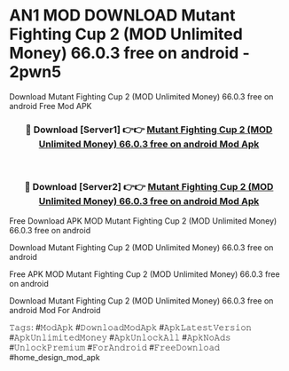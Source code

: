 # AN1 MOD DOWNLOAD Mutant Fighting Cup 2 (MOD Unlimited Money) 66.0.3 free on android - 2pwn5
Download Mutant Fighting Cup 2 (MOD Unlimited Money) 66.0.3 free on android Free Mod APK

<div align="center">
<h3>🔴 Download [Server1] 👉👉 <a href="https://apk-comot.site?title=Mutant_Fighting_Cup_2_(MOD_Unlimited_Money)_66.0.3_free_on_android">Mutant Fighting Cup 2 (MOD Unlimited Money) 66.0.3 free on android Mod Apk</a></h3><br>

<h3>🔴 Download [Server2] 👉👉 <a href="https://apk-comot.site?title=Mutant_Fighting_Cup_2_(MOD_Unlimited_Money)_66.0.3_free_on_android">Mutant Fighting Cup 2 (MOD Unlimited Money) 66.0.3 free on android Mod Apk</a></h3>
</div>


Free Download APK MOD Mutant Fighting Cup 2 (MOD Unlimited Money) 66.0.3 free on android

Download Mutant Fighting Cup 2 (MOD Unlimited Money) 66.0.3 free on android 

Free APK MOD Mutant Fighting Cup 2 (MOD Unlimited Money) 66.0.3 free on android 

Download Mutant Fighting Cup 2 (MOD Unlimited Money) 66.0.3 free on android Mod For Android

𝚃𝚊𝚐𝚜: #𝙼𝚘𝚍𝙰𝚙𝚔 #𝙳𝚘𝚠𝚗𝚕𝚘𝚊𝚍𝙼𝚘𝚍𝙰𝚙𝚔 #𝙰𝚙𝚔𝙻𝚊𝚝𝚎𝚜𝚝𝚅𝚎𝚛𝚜𝚒𝚘𝚗 #𝙰𝚙𝚔𝚄𝚗𝚕𝚒𝚖𝚒𝚝𝚎𝚍𝙼𝚘𝚗𝚎𝚢 #𝙰𝚙𝚔𝚄𝚗𝚕𝚘𝚌𝚔𝙰𝚕𝚕 #𝙰𝚙𝚔𝙽𝚘𝙰𝚍𝚜 #𝚄𝚗𝚕𝚘𝚌𝚔𝙿𝚛𝚎𝚖𝚒𝚞𝚖 #𝙵𝚘𝚛𝙰𝚗𝚍𝚛𝚘𝚒𝚍 #𝙵𝚛𝚎𝚎𝙳𝚘𝚠𝚗𝚕𝚘𝚊𝚍 #home_design_mod_apk